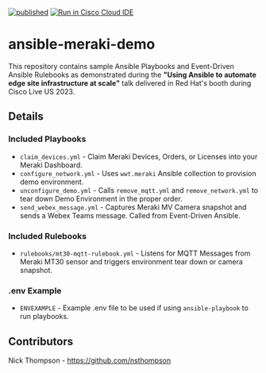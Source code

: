 [![published](https://static.production.devnetcloud.com/codeexchange/assets/images/devnet-published.svg)](https://developer.cisco.com/codeexchange/github/repo/wwt/ansible-meraki-demo) [![Run in Cisco Cloud IDE](https://static.production.devnetcloud.com/codeexchange/assets/images/devnet-runable-icon.svg)](https://developer.cisco.com/codeexchange/devenv/wwt/ansible-meraki-demo/)

# ansible-meraki-demo

This repository contains sample Ansible Playbooks and Event-Driven Ansible Rulebooks as demonstrated during the **"Using Ansible to automate edge site infrastructure at scale"** talk delivered in Red Hat's booth during Cisco Live US 2023.

## Details

### Included Playbooks

* `claim_devices.yml` - Claim Meraki Devices, Orders, or Licenses into your Meraki Dashboard.
* `configure_network.yml` - Uses `wwt.meraki` Ansible collection to provision demo environment.
* `unconfigure_demo.yml` - Calls `remove_mqtt.yml` and `remove_network.yml` to tear down Demo Environment in the proper order.
* `send_webex_message.yml` - Captures Meraki MV Camera snapshot and sends a Webex Teams message.  Called from Event-Driven Ansible.

### Included Rulebooks

* `rulebooks/mt30-mqtt-rulebook.yml` - Listens for MQTT Messages from Meraki MT30 sensor and triggers environment tear down or camera snapshot.

### .env Example

* `ENVEXAMPLE` - Example .env file to be used if using `ansible-playbook` to run playbooks.

## Contributors

Nick Thompson - <https://github.com/nsthompson>
